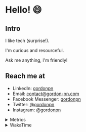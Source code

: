 # Hello! 😄

## Intro

I like tech (surprise!).

I'm curious and resourceful.

Ask me anything, I'm friendly!

## Reach me at

- LinkedIn: [gordonpn](https://www.linkedin.com/in/gordonpn/)
- Email: [contact@gordon-pn.com](mailto:contact@gordon-pn.com)
- Facebook Messenger: [gordonpn](https://www.messenger.com/t/Gordonpn)
- Twitter: [@gordonpn](https://twitter.com/Gordonpn)
- Instagram: [@gordonpn](https://www.instagram.com/gordonpn/)

<details>
  <summary>Metrics</summary>

  <img align="center" src="https://github.com/gordonpn/gordonpn/blob/master/github-metrics.svg" alt="GitHub Metrics">

</details>

<details>
  <summary>WakaTime</summary>

  <!--START_SECTION:waka-->
**I'm an Early 🐤** 

```text
🌞 Morning                225 commits         █████░░░░░░░░░░░░░░░░░░░░   20.79 % 
🌆 Daytime                432 commits         ██████████░░░░░░░░░░░░░░░   39.93 % 
🌃 Evening                385 commits         █████████░░░░░░░░░░░░░░░░   35.58 % 
🌙 Night                  40 commits          █░░░░░░░░░░░░░░░░░░░░░░░░   03.70 % 
```
📅 **I'm Most Productive on Wednesday** 

```text
Monday                   165 commits         ████░░░░░░░░░░░░░░░░░░░░░   15.25 % 
Tuesday                  144 commits         ███░░░░░░░░░░░░░░░░░░░░░░   13.31 % 
Wednesday                204 commits         █████░░░░░░░░░░░░░░░░░░░░   18.85 % 
Thursday                 135 commits         ███░░░░░░░░░░░░░░░░░░░░░░   12.48 % 
Friday                   145 commits         ███░░░░░░░░░░░░░░░░░░░░░░   13.40 % 
Saturday                 129 commits         ███░░░░░░░░░░░░░░░░░░░░░░   11.92 % 
Sunday                   160 commits         ████░░░░░░░░░░░░░░░░░░░░░   14.79 % 
```


📊 **This Week I Spent My Time On** 

```text
💬 Programming Languages: 
Java                     9 hrs 45 mins       ███████████████████████░░   91.20 % 
XML                      21 mins             █░░░░░░░░░░░░░░░░░░░░░░░░   03.35 % 
JSON                     16 mins             █░░░░░░░░░░░░░░░░░░░░░░░░   02.61 % 
Markdown                 4 mins              ░░░░░░░░░░░░░░░░░░░░░░░░░   00.76 % 
Makefile                 4 mins              ░░░░░░░░░░░░░░░░░░░░░░░░░   00.68 % 

🔥 Editors: 
IntelliJ                 10 hrs 34 mins      █████████████████████████   98.80 % 
VS Code                  7 mins              ░░░░░░░░░░░░░░░░░░░░░░░░░   01.20 % 
```


 Last Updated on 23/02/2023 10:22:13 UTC
<!--END_SECTION:waka-->
</details>
